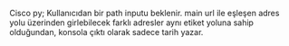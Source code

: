 Cisco py;
Kullanıcıdan bir path inputu beklenir. main url ile eşleşen adres yolu üzerinden girlebilecek farklı adresler aynı etiket yoluna sahip olduğundan,
konsola çıktı olarak sadece tarih yazar.